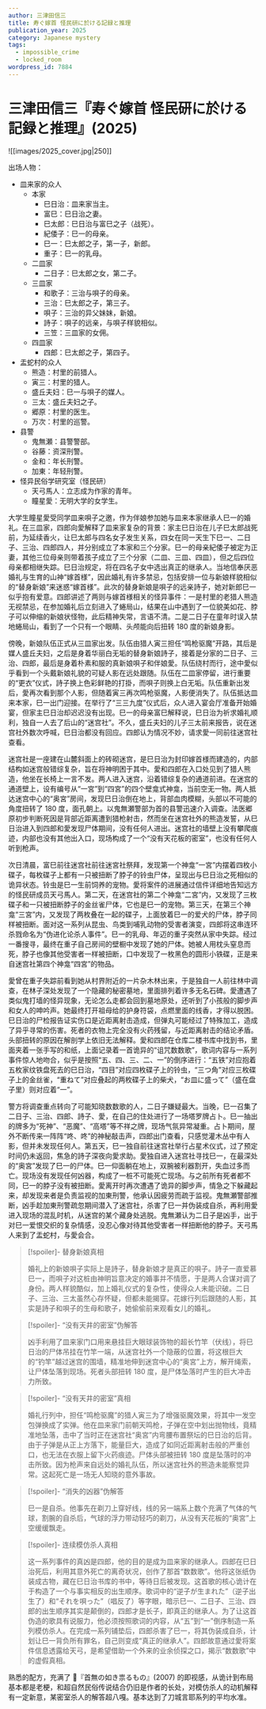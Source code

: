 ```yaml
---
author: 三津田信三
title: 寿ぐ嫁首 怪民研に於ける記録と推理
publication_year: 2025
category: Japanese mystery
tags:
  - impossible_crime
  - locked_room
wordpress_id: 7884
---
```


# 三津田信三『寿ぐ嫁首 怪民研に於ける記録と推理』(2025)

![[images/2025_cover.jpg|250]]

出场人物：
- 皿来家的众人
    - 本家
        - 巳日治：皿来家当主。
        - 富巳：巳日治之妻。
        - 巳太郎：巳日治与富巳之子（战死）。
        - 紀倭子：巳一的母亲。
        - 巳一：巳太郎之子，第一子，新郎。
        - 重子：巳一的乳母。
    - 二皿家
        - 二日子：巳太郎之女，第二子。
    - 三皿家
        - 和歌子：三治与唄子的母亲。
        - 三治：巳太郎之子，第三子。
        - 唄子：三治的异父妹妹，新娘。
        - 詩子：唄子的远亲，与唄子样貌相似。
        - 三笠：三皿家的女佣。
    - 四皿家
        - 四郎：巳太郎之子，第四子。
- 盂蛇村的众人
    - 熊造：村里的前猎人。
    - 寅三：村里的猎人。
    - 盛丘夫妇：巳一与唄子的媒人。
    - 三太：盛丘夫妇之子。
    - 郷原：村里的医生。
    - 万次：村里的巡警。
- 县警
    - 鬼無瀬：县警警部。
    - 谷藤：资深刑警。
    - 金和：年长刑警。
    - 加東：年轻刑警。
- 怪异民俗学研究室（怪民研）
    - 天弓馬人：立志成为作家的青年。
    - 瞳星愛：无明大学的女学生。

大学生瞳星愛受同学皿来唄子之邀，作为伴娘参加她与皿来本家继承人巳一的婚礼。在三皿家，四郎向愛解释了皿来家复杂的背景：家主巳日治在儿子巳太郎战死前，为延续香火，让巳太郎与四名女子发生关系，四女在同一天生下巳一、二日子、三治、四郎四人，并分别成立了本家和三个分家。巳一的母亲紀倭子被定为正妻，其他三位母亲则带着孩子成立了三个分家（二皿、三皿、四皿），但之后四位母亲都相继失踪。巳日治规定，将在四名子女中选出真正的继承人。当地信奉厌恶婚礼与生育的山神“嫁首様”，因此婚礼有许多禁忌，包括安排一位与新娘样貌相似的“替身新娘”来迷惑“嫁首様”。此次的替身新娘是唄子的远亲詩子，她对新郎巳一似乎抱有爱意。四郎讲述了两则与嫁首様相关的怪异事件：一是村里的老猎人熊造无视禁忌，在参加婚礼后立刻进入了蜷局山，结果在山中遇到了一位貌美如花、脖子可以伸缩的新娘状怪物，此后精神失常，言语不清。二是二日子在童年时误入禁地蜷局山，看到了一个只有一个眼睛、头颅能向后扭转 180 度的新娘身影。

傍晚，新娘队伍正式从三皿家出发。队伍由猎人寅三担任“鸣枪驱魔”开路，其后是媒人盛丘夫妇，之后是身着华丽白无垢的替身新娘詩子，接着是分家的二日子、三治、四郎，最后是身着朴素和服的真新娘唄子和伴娘愛。队伍绕村而行，途中愛似乎看到一个头戴新娘礼貌的可疑人影在远处跟随。队伍在二皿家停留，进行重要的“更衣”仪式，詩子换上色彩鲜艳的打掛，而唄子则换上白无垢。队伍重新出发后，愛再次看到那个人影，但随着寅三再次鸣枪驱魔，人影便消失了。队伍抵达皿来本家，巳一出门迎接。在举行了“三三九度”仪式后，众人进入宴会厅准备开始婚宴，但家主巳日治却迟迟没有出现。巳一的母亲富巳解释说，巳日治为祈求婚礼顺利，独自一人去了后山的“迷宫社”。不久，盛丘夫妇的儿子三太前来报告，说在迷宫社外数次呼喊，巳日治都没有回应。四郎认为情况不妙，请求愛一同前往迷宫社查看。

迷宫社是一座建在山麓斜面上的砖砌迷宫，是巳日治为封印嫁首様而建造的，内部结构如迷宫般错综复杂，旨在将神明困于其中。愛和四郎在入口处见到了猎人熊造，他坐在长椅上一言不发。两人进入迷宫，沿着错综复杂的通道前进。在迷宫的通道壁上，设有编号从“一宮”到“四宮”的四个壁龛式神龛，当前空无一物。两人抵达迷宫中心的“奥宮”房间，发现巳日治倒在地上，背部血肉模糊，头部以不可能的角度扭转了 180 度，面孔朝上。以鬼無瀬警部为首的县警迅速介入调查。法医郷原初步判断死因是背部近距离遭到猎枪射击，然而坐在迷宫社外的熊造发誓，从巳日治进入到四郎和愛发现尸体期间，没有任何人进出。迷宫社的墙壁上没有攀爬痕迹，内部也没有其他出入口，现场构成了一个“没有天花板的密室”，也没有任何人听到枪声。

次日清晨，富巳前往迷宫社前往迷宮社祭拜，发现第一个神龛“一宮”内摆着四枚小碟子，每枚碟子上都有一只被扭断了脖子的铃虫尸体，呈现出与巳日治之死相似的诡异状态。铃虫是巳一生前饲养的宠物。愛将案件的进展通过信件详细地告知远方的怪民研成员天弓馬人。第二天，在迷宫社的第二个神龛“二宮”内，又发现了三枚碟子和一只被扭断脖子的金丝雀尸体，它也是巳一的宠物。第三天，在第三个神龛“三宮”内，又发现了两枚叠在一起的碟子，上面放着巳一的爱犬的尸体，脖子同样被扭断。面对这一系列从昆虫、鸟类到哺乳动物的受害者演变，四郎将这串连环杀戮命名为“伪进化论杀人事件”。巳一的乳母、年迈的重子突然从家中失踪。经过一番搜寻，最终在重子自己房间的壁橱中发现了她的尸体。她被人用枕头窒息而死，脖子也像其他受害者一样被扭断，口中发现了一枚黑色的圆形小铁碟，正是来自迷宫社第四个神龛“四宮”的物品。

愛曾在重子失踪前看到她从村界附近的一片杂木林出来，于是独自一人前往林中调查，在林子深处发现了一个隐藏的秘密墓地，里面排列着许多无名石碑。愛遭遇了类似鬼打墙的怪异现象，无论怎么走都会回到墓地原处，还听到了小孩般的脚步声和女人的呻吟声。她最终打开祖母给的护身符袋，点燃里面的线香，才得以脱困。巳日治的尸检报告证实伤口是近距离射击造成，但弹丸可能经过了特殊加工，造成了异乎寻常的伤害。死者的衣物上完全没有火药残留，与近距离射击的结论矛盾。头部扭转的原因在解剖学上依旧无法解释。愛和四郎在仓库二楼书库中找到书，里面夹着一张手写的和纸，上面记录着一首诡异的“诅咒数数歌”，歌词内容与一系列事件惊人地吻合，似乎是按照“五、四、三、二、一”的倒序进行：“五铁”对应抱着五枚家纹铁盘死去的巳日治，“四目”对应四枚碟子上的铃虫，“三つ角”对应三枚碟子上的金丝雀，“重ねて”对应叠起的两枚碟子上的柴犬，“お皿に盛って”（盛在盘子里）则对应着“一”。

警方将调查重点转向了可能知晓数数歌的人，二日子嫌疑最大。当晚，巳一召集了二日子、三治、四郎、詩子、愛，在自己的住处进行了一场塔罗牌占卜。巳一抽出的牌多为“死神”、“恶魔”、“高塔”等不祥之牌，现场气氛异常凝重。占卜期间，屋外不断传来一阵阵“咚、咚”的神秘敲击声，四郎出门查看，只感觉灌木丛中有人影，但并未发现任何人。第五天，巳一独自前往迷宫社举行占星术仪式，过了预定时间仍未返回，焦急的詩子深夜向愛求助。愛独自进入迷宫社寻找巳一，在最深处的“奥宮”发现了巳一的尸体。巳一仰面躺在地上，双腕被利器割开，失血过多而亡。现场没有发现任何凶器，构成了一桩不可能死亡现场。与之前所有死者都不同，巳一的脖子没有被扭断。愛离开时再次遭遇了诡异的脚步声，情急之下躲藏起来，却发现来者是负责监视的加東刑警，他承认因疲劳而疏于监视。鬼無瀬警部推断，凶手趁加東刑警疏忽期间潜入了迷宫社，杀害了巳一并伪装成自杀，再利用愛进入现场的混乱时机，从迷宫的某个藏身处逃脱。鬼無瀬认为二日子是凶手，出于对巳一爱恨交织的复杂情感，没忍心像对待其他受害者一样扭断他的脖子。天弓馬人来到了盂蛇村，与愛会合。

> [!spoiler]- 替身新娘真相
> 
> 婚礼上的新娘唄子实际上是詩子，替身新娘才是真正的唄子。詩子一直爱慕巳一，而唄子对这桩由神明旨意决定的婚事并不情愿，于是两人合谋对调了身份。两人样貌酷似，加上婚礼仪式的复杂性，使得众人未能识破。二日子、三治、三太虽然心存怀疑，但都未能揭穿。花嫁行列后跟随的人影，其实是詩子和唄子的生母和歌子，她偷偷前来观看女儿的婚礼。

> [!spoiler]- “没有天井的密室”伪解答
> 
> 凶手利用了皿来家门口用来悬挂巨大眼球装饰物的超长竹竿（伏线），将巳日治的尸体吊挂在竹竿一端，从迷宫社外一个隐蔽的位置，将这根巨大的“钓竿”越过迷宫的围墙，精准地伸到迷宫中心的“奥宮”上方，解开绳索，让尸体坠落到现场。死者头部扭转 180 度，是尸体坠落时产生的巨大冲击力所致。

> [!spoiler]- “没有天井的密室”真相
> 
> 婚礼行列中，担任“鸣枪驱魔”的猎人寅三为了增强驱魔效果，将其中一发空包弹换成了实弹。他在皿来家门前朝天鸣枪，子弹在空中划出抛物线，竟精准地坠落，击中了当时正在迷宫社“奥宮”内弯腰布置祭坛的巳日治的后背。由于子弹是从正上方落下，能量巨大，造成了如同近距离射击般的严重创口，也无法在衣服上留下火药痕迹。尸体头部被扭转 180 度是坠落时的冲击所致。因为枪声来自远处的婚礼队伍，所以迷宫社外的熊造未能察觉异常。这起死亡是一场无人知晓的意外事故。

> [!spoiler]- “消失的凶器”伪解答
> 
> 巳一是自杀。他事先在剃刀上穿好线，线的另一端系上数个充满了气体的气球，割腕的自杀后，气球的浮力带动轻巧的剃刀，从没有天花板的“奥宮”上空缓缓飘走。

> [!spoiler]- 连续模仿杀人真相
> 
> 这一系列事件的真凶是四郎，他的目的是成为皿来家的继承人。四郎在巳日治死后，利用其意外死亡的离奇状况，创作了那首“数数歌”。他将这张纸伪装成古物，藏在巳日治书库的书中，等待日后被发现。这首歌的核心诡计在于构造了一个与事实相反的出生顺序。歌词中的“逆子が生まれた”（逆子出生了）和“それを唄った”（唱反了）等字眼，暗示巳一、二日子、三治、四郎的出生顺序其实是颠倒的，四郎才是长子，即真正的继承人。为了让这首伪造的歌具有说服力，他必须按照歌词的内容，从“五”到“一”倒序制造一系列模仿杀人。在完成一系列铺垫后，四郎杀害了巳一，将其伪装成自杀，计划让巳一背负所有罪名，自己则变成“真正的继承人”。四郎故意通过愛将案件信息透露给天弓，是希望借助一个外来的业余侦探之口，揭示“数数歌”中的虚假真相。

熟悉的配方，充满了 📖『首無の如き祟るもの』(2007) 的即视感，从诡计到布局基本都是老梗，和超自然民俗传说结合仍旧是作者的长处，对模仿杀人的动机解释有一定新意，某密室杀人的解答超八嘎。基本达到了刀城言耶系列的平均水准。
